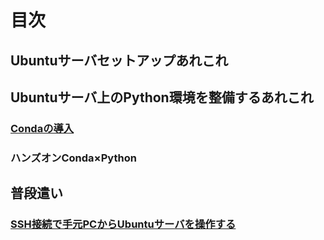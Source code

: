 # 目次

## Ubuntuサーバセットアップあれこれ


## Ubuntuサーバ上のPython環境を整備するあれこれ

### [Condaの導入](conda_install.md)

### ハンズオンConda×Python

## 普段遣い

### [SSH接続で手元PCからUbuntuサーバを操作する](ssh_connect.md)
